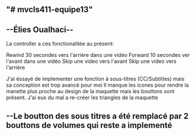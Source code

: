 "# mvcls411-equipe13" 
---------------------
--Élies Oualhaci--
---------------------

La controller a ces fonctionalitée au présent:

Rewind 30 secondes vers l'arrière dans une vidéo
Forward 10 secondes ver l'avant dans une vidéo
Skip une video vers l'avant
Skip une video vers l'arrière


J'ai éssayé de implementer une fonction à sous-titres (CC/Subtitles) mais sa conception est trop avancé pour moi 
Il manque les icones pour rendre la manette plus proche au design de la maquette mais les bouttons sont présent.
J'ai eux du mal a re-créer les triangles de la maquette 


--Le boutton des sous titres a été 
remplacé par 2 bouttons de volumes 
qui reste a implementé
--------------------------------------


